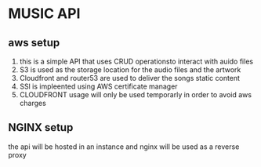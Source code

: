 # MUSIC API
##  aws  setup
1. this is a simple API that uses CRUD operationsto interact with auido files
2. S3 is used as the storage location for the audio files and the artwork
3. Cloudfront and router53 are used to deliver the  songs static content
4. SSl is impleented using AWS certificate manager
5. CLOUDFRONT usage will only be used temporarly in order to avoid aws charges

## NGINX setup
 <p>the api will be hosted in an  instance and nginx will be used as a reverse proxy</p>
